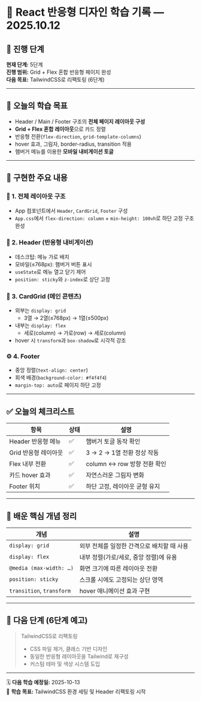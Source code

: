 # 📘 React 반응형 디자인 학습 기록 — 2025.10.12

## 🧭 진행 단계
**현재 단계:** 5단계  
**진행 범위:** Grid + Flex 혼합 반응형 페이지 완성  
**다음 목표:** TailwindCSS로 리팩토링 (6단계)

---

## 🎯 오늘의 학습 목표

- Header / Main / Footer 구조의 **전체 페이지 레이아웃 구성**
- **Grid + Flex 혼합 레이아웃**으로 카드 정렬
- 반응형 전환(`flex-direction`, `grid-template-columns`)
- hover 효과, 그림자, border-radius, transition 적용
- 햄버거 메뉴를 이용한 **모바일 내비게이션 토글**

---

## 🧩 구현한 주요 내용

### 🧱 1. 전체 레이아웃 구조
- App 컴포넌트에서 `Header`, `CardGrid`, `Footer` 구성
- `App.css`에서 `flex-direction: column` + `min-height: 100vh`로 하단 고정 구조 완성

### 🧭 2. Header (반응형 내비게이션)
- 데스크탑: 메뉴 가로 배치
- 모바일(≤768px): 햄버거 버튼 표시
- `useState`로 메뉴 열고 닫기 제어
- `position: sticky`와 `z-index`로 상단 고정

### 🧩 3. CardGrid (메인 콘텐츠)
- 외부는 `display: grid`
    - 3열 → 2열(≤768px) → 1열(≤500px)
- 내부는 `display: flex`
    - 세로(column) → 가로(row) → 세로(column)
- hover 시 `transform`과 `box-shadow`로 시각적 강조

### ⚙️ 4. Footer
- 중앙 정렬(`text-align: center`)
- 회색 배경(`background-color: #f4f4f4`)
- `margin-top: auto`로 페이지 하단 고정

---

## ✅ 오늘의 체크리스트

| 항목 | 상태 | 설명 |
|------|------|------|
| Header 반응형 메뉴 | ✅ | 햄버거 토글 동작 확인 |
| Grid 반응형 레이아웃 | ✅ | 3 → 2 → 1열 전환 정상 작동 |
| Flex 내부 전환 | ✅ | column ↔ row 방향 전환 확인 |
| 카드 hover 효과 | ✅ | 자연스러운 그림자 변화 |
| Footer 위치 | ✅ | 하단 고정, 레이아웃 균형 유지 |

---

## 🧠 배운 핵심 개념 정리

| 개념 | 설명 |
|------|------|
| `display: grid` | 외부 전체를 일정한 간격으로 배치할 때 사용 |
| `display: flex` | 내부 정렬(가로/세로, 중앙 정렬)에 유용 |
| `@media (max-width: …)` | 화면 크기에 따른 레이아웃 전환 |
| `position: sticky` | 스크롤 시에도 고정되는 상단 영역 |
| `transition`, `transform` | hover 애니메이션 효과 구현 |

---

## 🚀 다음 단계 (6단계 예고)

> TailwindCSS로 리팩토링
> - CSS 파일 제거, 클래스 기반 디자인
> - 동일한 반응형 레이아웃을 Tailwind로 재구성
> - 커스텀 테마 및 색상 시스템 도입

---

🗓 **다음 학습 예정일:** 2025-10-13  
🎯 **학습 목표:** TailwindCSS 환경 세팅 및 Header 리팩토링 시작
